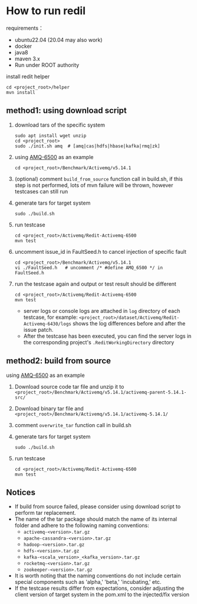# How to run redil

requirements：

- ubuntu22.04 (20.04 may also work)
- docker
- java8
- maven 3.x
- Run under ROOT authority 

install redit helper

```
cd <project_root>/helper
mvn install
```

## method1: using download script

1. download tars of the specific system

   ```
   sudo apt install wget unzip
   cd <project_root>
   sudo ./init.sh amq  # [amq|cas|hdfs|hbase|kafka|rmq|zk]
   ```

2. using [AMQ-6500](https://issues.apache.org/jira/browse/AMQ-6500) as an example

   ```
   cd <project_root>/Benchmark/Activemq/v5.14.1
   ```

3. (optional)  comment `build_from_source` function call in build.sh, if this step is not performed, lots of mvn failure will be thrown, however testcases can still run

4. generate tars for target system

   ```
   sudo ./build.sh
   ```

5. run testcase

   ```
   cd <project_root>/Activemq/Redit-Activemq-6500
   mvn test
   ```

6. uncomment issue_id in FaultSeed.h to cancel injection of specific fault

   ```
   cd <project_root>/Benchmark/Activemq/v5.14.1
   vi ./FaultSeed.h   # uncomment /* #define AMQ_6500 */ in FaultSeed.h
   ```

7. run the testcase again and output or test result should be different

   ```
   cd <project_root>/Activemq/Redit-Activemq-6500
   mvn test
   ```

   - server logs or console logs are attached in `log` directory of each testcase, for example: `<project_root>/dataset/Activemq/Redit-Activemq-6430/logs` shows  the log differences before and after the issue patch.
   - After the testcase has been executed, you can find the server logs in the corresponding project's `.ReditWorkingDirectory` directory

   

## method2: build from source

using [AMQ-6500](https://issues.apache.org/jira/browse/AMQ-6500) as an example

1. Download source code tar file and unzip it to `<project_root>/Benchmark/Activemq/v5.14.1/activemq-parent-5.14.1-src/`

2. Download binary tar file and  `<project_root>/Benchmark/Activemq/v5.14.1/activemq-5.14.1/`

3. comment `overwrite_tar` function call in build.sh

4. generate tars for target system

   ```
   sudo ./build.sh
   ```

5. run testcase

   ```
   cd <project_root>/Activemq/Redit-Activemq-6500
   mvn test
   ```

## Notices

- If build from source failed, please consider using download script to perform tar replacement.
- The name of the tar package should match the name of its internal folder and adhere to the following naming conventions:
  - `activemq-<version>.tar.gz`
  - `apache-cassandra-<version>.tar.gz`
  - `hadoop-<version>.tar.gz`
  - `hdfs-<version>.tar.gz`
  - `kafka-<scala_version>_<kafka_version>.tar.gz`
  - `rocketmq-<version>.tar.gz`
  - `zookeeper-<version>.tar.gz`
- It is worth noting that the naming conventions do not include certain special components such as 'alpha,' 'beta,' 'incubating,' etc.
- If the testcase results differ from expectations, consider adjusting the client version of target system in the pom.xml to the injected/fix version
